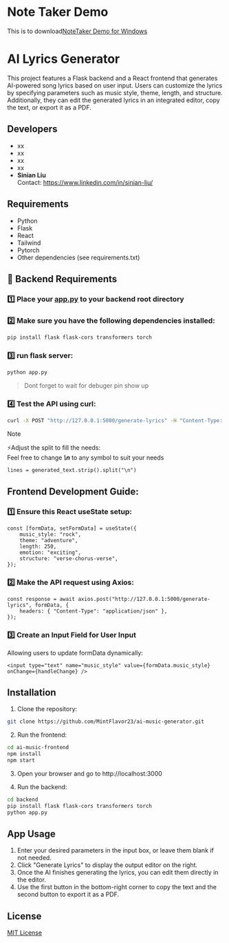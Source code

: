 # Note Taker Demo
This is to download[NoteTaker Demo for Windows](https://drive.google.com/file/d/1DMjpb8vtG0tsCZqnJEAoCJr0B6aTPV0M/view?usp=sharing)

# AI Lyrics Generator

This project features a Flask backend and a React frontend that generates AI-powered song lyrics based on user input. Users can customize the lyrics by specifying parameters such as music style, theme, length, and structure. Additionally, they can edit the generated lyrics in an integrated editor, copy the text, or export it as a PDF.


## Developers

- xx
- xx
- xx
- xx
- **Sinian Liu**  
Contact: https://www.linkedin.com/in/sinian-liu/

## Requirements

- Python 
- Flask
- React
- Tailwind
- Pytorch
- Other dependencies (see requirements.txt)


## 📌 Backend Requirements

### 1️⃣ Place your [app.py](backend/app.py) to your backend root directory

### 2️⃣ Make sure you have the following dependencies installed:
```sh
pip install flask flask-cors transformers torch
```
### 3️⃣ run flask server:
```sh
python app.py
```
>Dont forget to wait for debuger pin show up

### 4️⃣ Test the API using curl:
```sh
curl -X POST "http://127.0.0.1:5000/generate-lyrics" -H "Content-Type: application/json" -d "{\"music_style\": \"rock\", \"theme\": \"adventure\", \"length\": 250, \"emotion\": \"exciting\", \"structure\": \"verse-chorus-verse\"}"
```
>[!NOTE]
>⚡Adjust the split to fill the needs:  
Feel free to change ***\n*** to any symbol to suit your needs
```
lines = generated_text.strip().split("\n")
```
## Frontend Development Guide:
### 1️⃣ Ensure this React useState setup:
```
const [formData, setFormData] = useState({
    music_style: "rock",
    theme: "adventure",
    length: 250,
    emotion: "exciting",
    structure: "verse-chorus-verse",
});
```
### 2️⃣ Make the API request using Axios:
```
const response = await axios.post("http://127.0.0.1:5000/generate-lyrics", formData, {
    headers: { "Content-Type": "application/json" },
});
```
### 3️⃣ Create an Input Field for User Input  
Allowing users to update formData dynamically:
```
<input type="text" name="music_style" value={formData.music_style} onChange={handleChange} />
```

## Installation
1. Clone the repository:
```sh
git clone https://github.com/MintFlavor23/ai-music-generator.git
```
2. Run the frontend:
```sh
cd ai-music-frontend
npm install
npm start
```
3. Open your browser and go to  http://localhost:3000

3. Run the backend:
```sh
cd backend
pip install flask flask-cors transformers torch
python app.py
```


## App Usage
1. Enter your desired parameters in the input box, or leave them blank if not needed.
2. Click "Generate Lyrics" to display the output editor on the right.
3. Once the AI finishes generating the lyrics, you can edit them directly in the editor.
4. Use the first button in the bottom-right corner to copy the text and the second button to export it as a PDF.

## License
[MIT License](./LICENSE)

